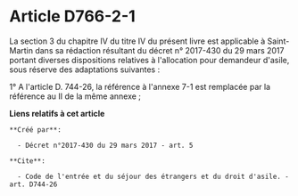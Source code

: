 # Article D766-2-1

La section 3 du chapitre IV du titre IV du présent livre est applicable à Saint-Martin dans sa rédaction résultant du décret
n° 2017-430 du 29 mars 2017 portant diverses dispositions relatives à l'allocation pour demandeur d'asile, sous réserve des
adaptations suivantes : 

1° A l'article D. 744-26, la référence à l'annexe 7-1 est remplacée par la référence au II de la même annexe ;

**Liens relatifs à cet article**

	**Créé par**:

	  - Décret n°2017-430 du 29 mars 2017 - art. 5

	**Cite**:

	  - Code de l'entrée et du séjour des étrangers et du droit d'asile. - art. D744-26
